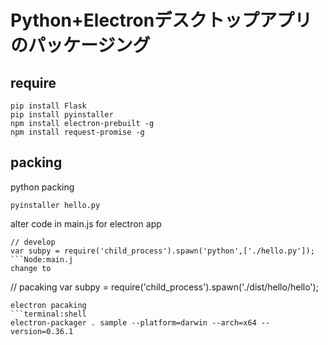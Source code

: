 # Python+Electronデスクトップアプリのパッケージング

## require
```
pip install Flask
pip install pyinstaller
npm install electron-prebuilt -g
npm install request-promise -g
```


## packing
python packing

```terminal:shell
pyinstaller hello.py
```
alter code in main.js for electron app

```Node:main.j
// develop
var subpy = require('child_process').spawn('python',['./hello.py']);
```Node:main.j
change to 

```
// pacaking
var subpy = require('child_process').spawn('./dist/hello/hello');

```
electron pacaking
```terminal:shell
electron-packager . sample --platform=darwin --arch=x64 --version=0.36.1
```